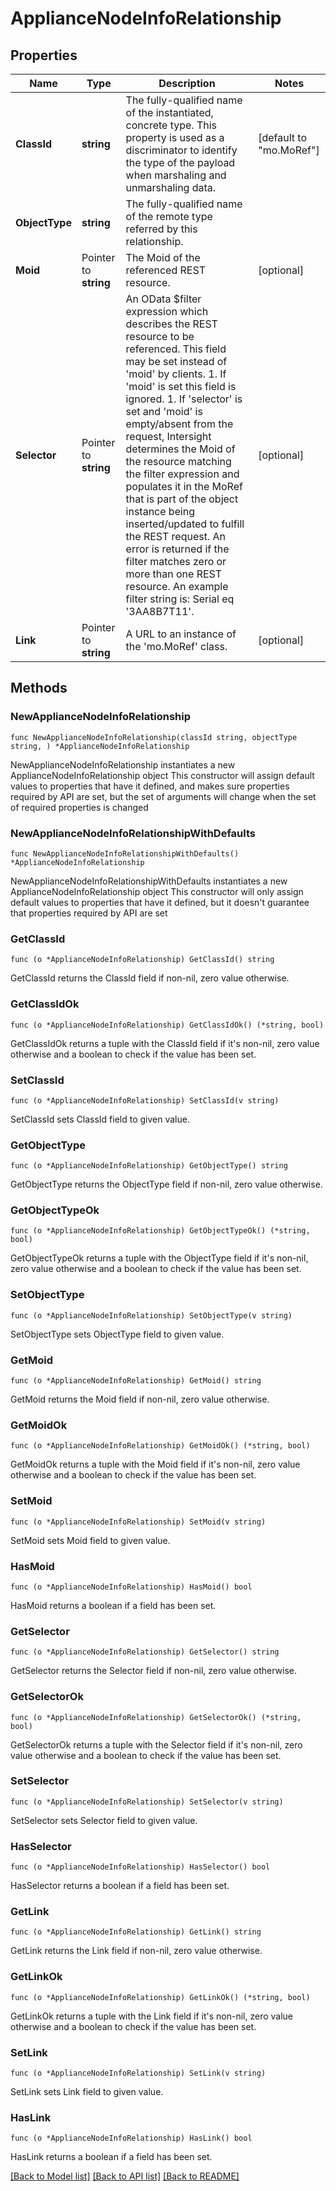 # ApplianceNodeInfoRelationship

## Properties

Name | Type | Description | Notes
------------ | ------------- | ------------- | -------------
**ClassId** | **string** | The fully-qualified name of the instantiated, concrete type. This property is used as a discriminator to identify the type of the payload when marshaling and unmarshaling data. | [default to "mo.MoRef"]
**ObjectType** | **string** | The fully-qualified name of the remote type referred by this relationship. | 
**Moid** | Pointer to **string** | The Moid of the referenced REST resource. | [optional] 
**Selector** | Pointer to **string** | An OData $filter expression which describes the REST resource to be referenced. This field may be set instead of &#39;moid&#39; by clients. 1. If &#39;moid&#39; is set this field is ignored. 1. If &#39;selector&#39; is set and &#39;moid&#39; is empty/absent from the request, Intersight determines the Moid of the resource matching the filter expression and populates it in the MoRef that is part of the object instance being inserted/updated to fulfill the REST request. An error is returned if the filter matches zero or more than one REST resource. An example filter string is: Serial eq &#39;3AA8B7T11&#39;. | [optional] 
**Link** | Pointer to **string** | A URL to an instance of the &#39;mo.MoRef&#39; class. | [optional] 

## Methods

### NewApplianceNodeInfoRelationship

`func NewApplianceNodeInfoRelationship(classId string, objectType string, ) *ApplianceNodeInfoRelationship`

NewApplianceNodeInfoRelationship instantiates a new ApplianceNodeInfoRelationship object
This constructor will assign default values to properties that have it defined,
and makes sure properties required by API are set, but the set of arguments
will change when the set of required properties is changed

### NewApplianceNodeInfoRelationshipWithDefaults

`func NewApplianceNodeInfoRelationshipWithDefaults() *ApplianceNodeInfoRelationship`

NewApplianceNodeInfoRelationshipWithDefaults instantiates a new ApplianceNodeInfoRelationship object
This constructor will only assign default values to properties that have it defined,
but it doesn't guarantee that properties required by API are set

### GetClassId

`func (o *ApplianceNodeInfoRelationship) GetClassId() string`

GetClassId returns the ClassId field if non-nil, zero value otherwise.

### GetClassIdOk

`func (o *ApplianceNodeInfoRelationship) GetClassIdOk() (*string, bool)`

GetClassIdOk returns a tuple with the ClassId field if it's non-nil, zero value otherwise
and a boolean to check if the value has been set.

### SetClassId

`func (o *ApplianceNodeInfoRelationship) SetClassId(v string)`

SetClassId sets ClassId field to given value.


### GetObjectType

`func (o *ApplianceNodeInfoRelationship) GetObjectType() string`

GetObjectType returns the ObjectType field if non-nil, zero value otherwise.

### GetObjectTypeOk

`func (o *ApplianceNodeInfoRelationship) GetObjectTypeOk() (*string, bool)`

GetObjectTypeOk returns a tuple with the ObjectType field if it's non-nil, zero value otherwise
and a boolean to check if the value has been set.

### SetObjectType

`func (o *ApplianceNodeInfoRelationship) SetObjectType(v string)`

SetObjectType sets ObjectType field to given value.


### GetMoid

`func (o *ApplianceNodeInfoRelationship) GetMoid() string`

GetMoid returns the Moid field if non-nil, zero value otherwise.

### GetMoidOk

`func (o *ApplianceNodeInfoRelationship) GetMoidOk() (*string, bool)`

GetMoidOk returns a tuple with the Moid field if it's non-nil, zero value otherwise
and a boolean to check if the value has been set.

### SetMoid

`func (o *ApplianceNodeInfoRelationship) SetMoid(v string)`

SetMoid sets Moid field to given value.

### HasMoid

`func (o *ApplianceNodeInfoRelationship) HasMoid() bool`

HasMoid returns a boolean if a field has been set.

### GetSelector

`func (o *ApplianceNodeInfoRelationship) GetSelector() string`

GetSelector returns the Selector field if non-nil, zero value otherwise.

### GetSelectorOk

`func (o *ApplianceNodeInfoRelationship) GetSelectorOk() (*string, bool)`

GetSelectorOk returns a tuple with the Selector field if it's non-nil, zero value otherwise
and a boolean to check if the value has been set.

### SetSelector

`func (o *ApplianceNodeInfoRelationship) SetSelector(v string)`

SetSelector sets Selector field to given value.

### HasSelector

`func (o *ApplianceNodeInfoRelationship) HasSelector() bool`

HasSelector returns a boolean if a field has been set.

### GetLink

`func (o *ApplianceNodeInfoRelationship) GetLink() string`

GetLink returns the Link field if non-nil, zero value otherwise.

### GetLinkOk

`func (o *ApplianceNodeInfoRelationship) GetLinkOk() (*string, bool)`

GetLinkOk returns a tuple with the Link field if it's non-nil, zero value otherwise
and a boolean to check if the value has been set.

### SetLink

`func (o *ApplianceNodeInfoRelationship) SetLink(v string)`

SetLink sets Link field to given value.

### HasLink

`func (o *ApplianceNodeInfoRelationship) HasLink() bool`

HasLink returns a boolean if a field has been set.


[[Back to Model list]](../README.md#documentation-for-models) [[Back to API list]](../README.md#documentation-for-api-endpoints) [[Back to README]](../README.md)


